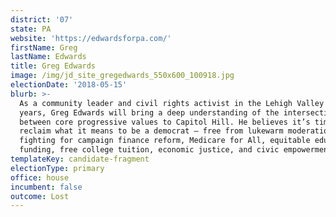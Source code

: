 ```yaml
---
district: '07'
state: PA
website: 'https://edwardsforpa.com/'
firstName: Greg
lastName: Edwards
title: Greg Edwards
image: /img/jd_site_gregedwards_550x600_100918.jpg
electionDate: '2018-05-15'
blurb: >-
  As a community leader and civil rights activist in the Lehigh Valley for 20
  years, Greg Edwards will bring a deep understanding of the intersectionality
  between core progressive values to Capitol Hill. He believes it’s time to
  reclaim what it means to be a democrat — free from lukewarm moderation — by
  fighting for campaign finance reform, Medicare for All, equitable education
  funding, free college tuition, economic justice, and civic empowerment.
templateKey: candidate-fragment
electionType: primary
office: house
incumbent: false
outcome: Lost
---
```

